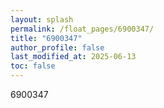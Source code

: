 ```yaml
---
layout: splash
permalink: /float_pages/6900347/
title: "6900347"
author_profile: false
last_modified_at: 2025-06-13
toc: false
---
```

 
6900347

